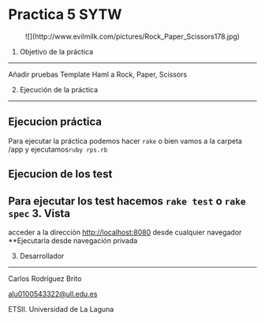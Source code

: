 **Practica 5 SYTW**
============================
<center>
![](http://www.evilmilk.com/pictures/Rock_Paper_Scissors178.jpg)
</center>

1. Objetivo de la práctica
--------------------------

Añadir pruebas Template Haml a Rock, Paper, Scissors

2. Ejecución de la práctica
---------------------------
## Ejecucion práctica
Para ejecutar la práctica podemos hacer `rake` o bien vamos a la carpeta /app y ejecutamos`ruby rps.rb`
## Ejecucion de los test 
Para ejecutar los test hacemos `rake test` o `rake spec`
3. Vista 
---------
acceder a la dirección [http://localhost:8080](http://localhost:8080) desde cualquier navegador 
**Ejecutarla desde navegación privada



3. Desarrollador
----------------
Carlos Rodríguez Brito

alu0100543322@ull.edu.es

ETSII. Universidad de La Laguna


